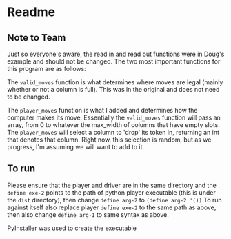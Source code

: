 # Readme

## Note to Team
Just so everyone's aware, the read in and read out functions were in Doug's example and should not be changed. The two most important functions for this program are as follows:

The `valid_moves` function is what determines where moves are legal (mainly whether or not a column is full). This was in the original and does not need to be changed. 

The `player_moves` function is what I added and determines how the computer makes its move. Essentially the `valid_moves` function will pass an array, from 0 to whatever the max_width of columns that have empty slots. The `player_moves` will select a column to 'drop' its token in, returning an int that denotes that column. Right now, this selection is random, but as we progress, I'm assuming we will want to add to it.

## To run
Please ensure that the player and driver are in the same directory and the `define exe-2` points to the path of python player executable (this is under the `dist` directory), then change `define arg-2` to `(define arg-2 '())` 
To run against itself also replace player `define exe-2` to the same path as above, then also change `define arg-1` to same syntax as above.

PyInstaller was used to create the executable
